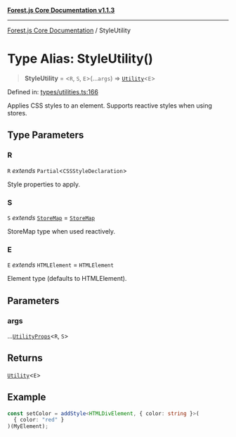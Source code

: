 [**Forest.js Core Documentation v1.1.3**](../README.md)

***

[Forest.js Core Documentation](../README.md) / StyleUtility

# Type Alias: StyleUtility()

> **StyleUtility** = \<`R`, `S`, `E`\>(...`args`) => [`Utility`](Utility.md)\<`E`\>

Defined in: [types/utilities.ts:166](https://github.com/GrangbelrLurain/forest-js/blob/bdde5e53b4a2b124cb391dbc48a1becdc370cd3d/packages/core/src/types/utilities.ts#L166)

Applies CSS styles to an element.
Supports reactive styles when using stores.

## Type Parameters

### R

`R` *extends* `Partial`\<`CSSStyleDeclaration`\>

Style properties to apply.

### S

`S` *extends* [`StoreMap`](StoreMap.md) = [`StoreMap`](StoreMap.md)

StoreMap type when used reactively.

### E

`E` *extends* `HTMLElement` = `HTMLElement`

Element type (defaults to HTMLElement).

## Parameters

### args

...[`UtilityProps`](UtilityProps.md)\<`R`, `S`\>

## Returns

[`Utility`](Utility.md)\<`E`\>

## Example

```ts
const setColor = addStyle<HTMLDivElement, { color: string }>(
  { color: "red" }
)(MyElement);
```
